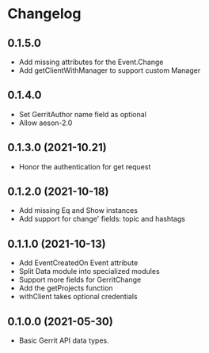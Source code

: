 # Changelog

## 0.1.5.0

- Add missing attributes for the Event.Change
- Add getClientWithManager to support custom Manager

## 0.1.4.0

- Set GerritAuthor name field as optional
- Allow aeson-2.0

## 0.1.3.0 (2021-10.21)

- Honor the authentication for get request

## 0.1.2.0 (2021-10-18)

- Add missing Eq and Show instances
- Add support for change' fields: topic and hashtags

## 0.1.1.0 (2021-10-13)

- Add EventCreatedOn Event attribute
- Split Data module into specialized modules
- Support more fields for GerritChange
- Add the getProjects function
- withClient takes optional credentials

## 0.1.0.0 (2021-05-30)

- Basic Gerrit API data types.
